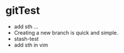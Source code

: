 # gitTest

- add sth ...
- Creating a new branch is quick and simple.
- stash-test
- add sth in vim
